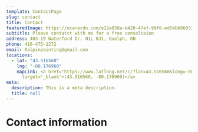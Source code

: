 ```yaml
---
template: ContactPage
slug: contact
title: Contact
featuredImage: https://ucarecdn.com/e22a858a-b420-47af-99f6-ed54b6860333/
subtitle: Please contatct with me for a free consoltaion
address: 403-19 Waterford Dr. N1L 0J1, Guelph, ON
phone: 416-475-2272
email: Kalpinpainting@gmail.com
locations:
  - lat: "43.516560"
    lng: "-80.176960"
    mapLink: <a href="https://www.latlong.net/c/?lat=43.516560&long=-80.176960"
      target="_blank">(43.516560, -80.176960)</a>
meta:
  description: This is a meta description.
  title: null
---
```

# Contact information
